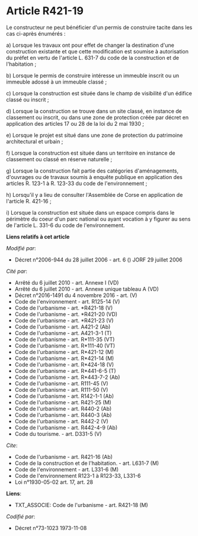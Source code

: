 # Article R421-19

Le constructeur ne peut bénéficier d'un permis de construire tacite dans les cas ci-après énumérés :

a) Lorsque les travaux ont pour effet de changer la destination d'une construction existante et que cette modification est
soumise à autorisation du préfet en vertu de l'article L. 631-7 du code de la construction et de l'habitation ;

b) Lorsque le permis de construire intéresse un immeuble inscrit ou un immeuble adossé à un immeuble classé ;

c) Lorsque la construction est située dans le champ de visibilité d'un édifice classé ou inscrit ;

d) Lorsque la construction se trouve dans un site classé, en instance de classement ou inscrit, ou dans une zone de
protection créée par décret en application des articles 17 ou 28 de la loi du 2 mai 1930 ;

e) Lorsque le projet est situé dans une zone de protection du patrimoine architectural et urbain ;

f) Lorsque la construction est située dans un territoire en instance de classement ou classé en réserve naturelle ;

g) Lorsque la construction fait partie des catégories d'aménagements, d'ouvrages ou de travaux soumis à enquête publique en
application des articles R. 123-1 à R. 123-33 du code de l'environnement ;

h) Lorsqu'il y a lieu de consulter l'Assemblée de Corse en application de l'article R. 421-16 ;

i) Lorsque la construction est située dans un espace compris dans le périmètre du coeur d'un parc national ou ayant vocation
à y figurer au sens de l'article L. 331-6 du code de l'environnement.

**Liens relatifs à cet article**

_Modifié par_:

  - Décret n°2006-944 du 28 juillet 2006 - art. 6 () JORF 29 juillet 2006

_Cité par_:

  - Arrêté du 6 juillet 2010 - art. Annexe I (VD)
  - Arrêté du 6 juillet 2010 - art. Annexe unique tableau A (VD)
  - Décret n°2016-1491 du 4 novembre 2016 - art. (V)
  - Code de l'environnement - art. R125-14 (V)
  - Code de l'urbanisme - art. *R421-18 (V)
  - Code de l'urbanisme - art. *R421-20 (VD)
  - Code de l'urbanisme - art. *R421-23 (V)
  - Code de l'urbanisme - art. A421-2 (Ab)
  - Code de l'urbanisme - art. A421-3-1 (T)
  - Code de l'urbanisme - art. R*111-35 (VT)
  - Code de l'urbanisme - art. R*111-40 (VT)
  - Code de l'urbanisme - art. R*421-12 (M)
  - Code de l'urbanisme - art. R*421-14 (M)
  - Code de l'urbanisme - art. R*424-18 (V)
  - Code de l'urbanisme - art. R*441-6-5 (T)
  - Code de l'urbanisme - art. R*443-7-2 (Ab)
  - Code de l'urbanisme - art. R111-45 (V)
  - Code de l'urbanisme - art. R111-50 (V)
  - Code de l'urbanisme - art. R142-1-1 (Ab)
  - Code de l'urbanisme - art. R421-25 (M)
  - Code de l'urbanisme - art. R440-2 (Ab)
  - Code de l'urbanisme - art. R440-3 (Ab)
  - Code de l'urbanisme - art. R442-2 (V)
  - Code de l'urbanisme - art. R442-4-9 (Ab)
  - Code du tourisme. - art. D331-5 (V)

_Cite_:

  - Code de l'urbanisme - art. R421-16 (Ab)
  - Code de la construction et de l'habitation. - art. L631-7 (M)
  - Code de l'environnement - art. L331-6 (M)
  - Code de l'environnement R123-1 à R123-33, L331-6
  - Loi n°1930-05-02 art. 17, art. 28

**Liens**:

  - TXT_ASSOCIE: Code de l'urbanisme - art. R421-18 (M)

_Codifié par_:

  - Décret n°73-1023 1973-11-08
